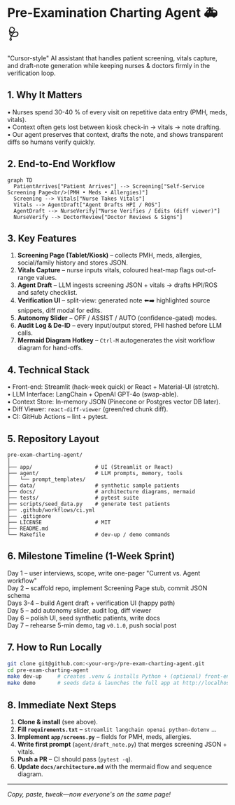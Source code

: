 # Pre-Examination Charting Agent 🚑🩺  
"Cursor-style" AI assistant that handles patient screening, vitals capture, and draft-note generation while keeping nurses & doctors firmly in the verification loop.

## 1. Why It Matters
• Nurses spend 30-40 % of every visit on repetitive data entry (PMH, meds, vitals).  
• Context often gets lost between kiosk check-in → vitals → note drafting.  
• Our agent preserves that context, drafts the note, and shows transparent diffs so humans verify quickly.

## 2. End-to-End Workflow
```mermaid
graph TD
  PatientArrives["Patient Arrives"] --> Screening["Self-Service Screening Page<br/>(PMH • Meds • Allergies)"]
  Screening --> Vitals["Nurse Takes Vitals"]
  Vitals --> AgentDraft["Agent Drafts HPI / ROS"]
  AgentDraft --> NurseVerify["Nurse Verifies / Edits (diff viewer)"]
  NurseVerify --> DoctorReview["Doctor Reviews & Signs"]
```

## 3. Key Features
1. **Screening Page (Tablet/Kiosk)** – collects PMH, meds, allergies, social/family history and stores JSON.  
2. **Vitals Capture** – nurse inputs vitals, coloured heat-map flags out-of-range values.  
3. **Agent Draft** – LLM ingests screening JSON + vitals → drafts HPI/ROS and safety checklist.  
4. **Verification UI** – split-view: generated note ⬅️➡️ highlighted source snippets, diff modal for edits.  
5. **Autonomy Slider** – OFF / ASSIST / AUTO (confidence-gated) modes.  
6. **Audit Log & De-ID** – every input/output stored, PHI hashed before LLM calls.  
7. **Mermaid Diagram Hotkey** – `Ctrl-M` autogenerates the visit workflow diagram for hand-offs.

## 4. Technical Stack
• Front-end: Streamlit (hack-week quick) or React + Material-UI (stretch).  
• LLM Interface: LangChain + OpenAI GPT-4o (swap-able).  
• Context Store: In-memory JSON (Pinecone or Postgres vector DB later).  
• Diff Viewer: `react-diff-viewer` (green/red chunk diff).  
• CI: GitHub Actions – lint + pytest.  

## 5. Repository Layout
```
pre-exam-charting-agent/
│
├── app/                    # UI (Streamlit or React)
├── agent/                  # LLM prompts, memory, tools
│   └── prompt_templates/
├── data/                   # synthetic sample patients
├── docs/                   # architecture diagrams, mermaid
├── tests/                  # pytest suite
├── scripts/seed_data.py    # generate test patients
├── .github/workflows/ci.yml
├── .gitignore
├── LICENSE                 # MIT
├── README.md
└── Makefile                # dev-up / demo commands
```

## 6. Milestone Timeline (1-Week Sprint)
Day 1 – user interviews, scope, write one-pager "Current vs. Agent workflow"  
Day 2 – scaffold repo, implement Screening Page stub, commit JSON schema  
Days 3-4 – build Agent draft + verification UI (happy path)  
Day 5 – add autonomy slider, audit log, diff viewer  
Day 6 – polish UI, seed synthetic patients, write docs  
Day 7 – rehearse 5-min demo, tag `v0.1.0`, push social post

## 7. How to Run Locally
```bash
git clone git@github.com:<your-org>/pre-exam-charting-agent.git
cd pre-exam-charting-agent
make dev-up     # creates .venv & installs Python + (optional) front-end deps
make demo       # seeds data & launches the full app at http://localhost:8501
```

## 8. Immediate Next Steps
1. **Clone & install** (see above).  
2. **Fill `requirements.txt`** – `streamlit langchain openai python-dotenv` …  
3. **Implement `app/screens.py`** – fields for PMH, meds, allergies.  
4. **Write first prompt** (`agent/draft_note.py`) that merges screening JSON + vitals.  
5. **Push a PR** – CI should pass (`pytest -q`).  
6. **Update `docs/architecture.md`** with the mermaid flow and sequence diagram.

---

_Copy, paste, tweak—now everyone's on the same page!_ 